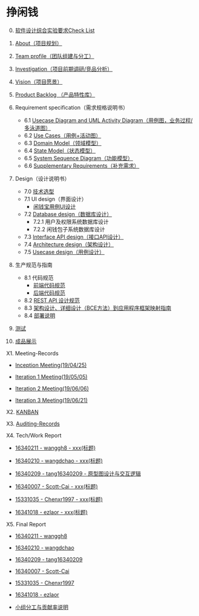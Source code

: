 # 挣闲钱

0. [软件设计综合实验要求Check List](project/check_list.md)
1. [About（项目规划）](project/about.md)
2. [Team profile（团队组建与分工）](project/team_profile.md)
3. [Investigation（项目前期调研/竞品分析）](project/investigation.md)
4. [Vision（项目愿景）](project/vision.md)
5. [Product Backlog （产品特性库）](project/product_backlog.md)
6. Requirement specification（需求规格说明书）
    - 6.1 [ Usecase Diagram and UML Activity Diagram（用例图，业务过程/多泳道图）](Requirement/Usecase_Diagram.md)
    - 6.2 [Use Cases（用例+活动图）](Requirement/Use_Cases.md)
    - 6.3 [Domain Model（领域模型）](Requirement/Domain_Model.md)
    - 6.4 [State Model（状态模型）](Requirement/State_Model.md)
    - 6.5 [System Sequence Diagram（功能模型）](Requirement/System_Sequence_Diagram.md)
    - 6.6 [Supplementary Requirements（补充需求）](Requirement/Supplementary_Requirements.md)
7. Design（设计说明书）

    - 7.0  [技术选型](design/tech.md)
    - 7.1 UI design（界面设计）
        - [闲钱宝用例UI设计](design/UI.md)
    - 7.2 [Database design（数据库设计）](design/Database.md)
        - 7.2.1 用户及权限系统数据库设计
        - 7.2.2 闲钱包子系统数据库设计
    - 7.3 [Interface API design（接口API设计）](design/API.md)
    - 7.4 [Architecture design（架构设计）](design/Architecture.md)
    - 7.5 [Usecase design（用例设计）](design/Usecase.md)
8. 生产规范与指南
    - 8.1 代码规范
        -  [前端代码规范](specification/code_style_frontend.md)
        -  [后端代码规范](specification/code_style_backend.md)
    - 8.2 [REST API 设计规范](specification/API_specification.md)
    - 8.3 [架构设计、详细设计（BCE方法）到应用程序框架映射指南](specification/BCE.md)
    - 8.4 [部署说明](specification/deploy.md)
9. [测试](test/test.md)
10. [成品展示](project/exhibitions.md)



X1. Meeting-Records  
  - [Inception Meeting(19/04/25)](project/meeting0.md)

  - [Iteration 1 Meeting(19/05/05)](project/meeting1.md)

  - [Iteration 2 Meeting(19/06/06)](project/meeting2.md)

  - [Iteration 3 Meeting(19/06/21)](project/meeting3.md)

X2. [KANBAN](https://github.com/sysu-change/Dashboard/projects?query=is%3Aclosed)  


X3. [Auditing-Records](record_documents/auditing_records.md)


X4. Tech/Work Report  

- [16340211 - wanggh8 - xxx(标题)](record_documents/16340211_tech1.md)

- [16340210 - wangdchao - xxx(标题)](record_documents/16340210_tech1.md)

- [16340209 - tang16340209 - 原型图设计与交互逻辑](record_documents/16340209_tech1.md)

- [16340007 - Scott-Cai - xxx(标题)](record_documents/16340007_tech1.md)

- [15331035 - Chenxr1997 - xxx(标题)](record_documents/15331035_tech1.md)

- [16341018 - ezlaor - xxx(标题)](record_documents/16341018_tech1.md)


X5. Final Report  

- [16340211 - wanggh8](record_documents/16340211.md)

- [16340210 - wangdchao](record_documents/16340210.md)

- [16340209 - tang16340209](record_documents/16340209.md)

- [16340007 - Scott-Cai](record_documents/16340007.md)

- [15331035 - Chenxr1997](record_documents/15331035.md)

- [16341018 - ezlaor](record_documents/16341018.md)

- [小组分工与贡献率说明](record_documents/contribution.md)
